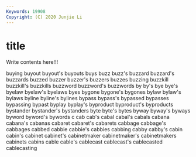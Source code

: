 ```yaml
---
Keywords: 19908
Copyright: (C) 2020 Junjie Li
---
```


# title

Write contents here!!!

buying 
buyout 
buyout's
buyouts 
buys 
buzz 
buzz's 
buzzard 
buzzard's 
buzzards 
buzzed 
buzzer 
buzzer's
buzzers 
buzzes 
buzzing 
buzzkill 
buzzkill's 
buzzkills 
buzzword 
buzzword's 
buzzwords 
by
by's 
bye 
bye's 
byelaw 
byelaw's 
byelaws 
byes 
bygone 
bygone's 
bygones
bylaw 
bylaw's 
bylaws 
byline 
byline's 
bylines 
bypass 
bypass's 
bypassed 
bypasses
bypassing 
bypast 
byplay 
byplay's 
byproduct 
byproduct's 
byproducts 
bystander 
bystander's 
bystanders
byte 
byte's 
bytes 
byway 
byway's 
byways 
byword 
byword's 
bywords 
c
cab 
cab's 
cabal 
cabal's 
cabals 
cabana 
cabana's 
cabanas 
cabaret 
cabaret's
cabarets 
cabbage 
cabbage's 
cabbages 
cabbed 
cabbie 
cabbie's 
cabbies 
cabbing 
cabby
cabby's 
cabin 
cabin's 
cabinet 
cabinet's 
cabinetmaker 
cabinetmaker's 
cabinetmakers 
cabinets 
cabins
cable 
cable's 
cablecast 
cablecast's 
cablecasted 
cablecasting 
